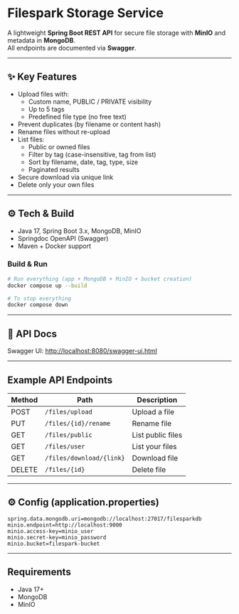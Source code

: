
# Filespark Storage Service

A lightweight **Spring Boot REST API** for secure file storage with **MinIO** and metadata in **MongoDB**.  
All endpoints are documented via **Swagger**.

---

## ✨ Key Features
- Upload files with:
  - Custom name, PUBLIC / PRIVATE visibility
  - Up to 5 tags
  - Predefined file type (no free text)
- Prevent duplicates (by filename or content hash)
- Rename files without re-upload
- List files:
  - Public or owned files
  - Filter by tag (case-insensitive, tag from list)
  - Sort by filename, date, tag, type, size
  - Paginated results
- Secure download via unique link
- Delete only your own files

---

## ⚙ Tech & Build
- Java 17, Spring Boot 3.x, MongoDB, MinIO
- Springdoc OpenAPI (Swagger)
- Maven + Docker support

### Build & Run
```bash
# Run everything (app + MongoDB + MinIO + bucket creation)
docker compose up --build

# To stop everything
docker compose down
```

---

## 🔗 API Docs
Swagger UI: [http://localhost:8080/swagger-ui.html](http://localhost:8080/swagger-ui.html)

---

## Example API Endpoints
| Method | Path | Description |
|---------|------|-------------|
| POST | `/files/upload` | Upload a file |
| PUT | `/files/{id}/rename` | Rename file |
| GET | `/files/public` | List public files |
| GET | `/files/user` | List your files |
| GET | `/files/download/{link}` | Download file |
| DELETE | `/files/{id}` | Delete file |

---

## ⚙ Config (application.properties)
```properties
spring.data.mongodb.uri=mongodb://localhost:27017/filesparkdb
minio.endpoint=http://localhost:9000
minio.access-key=minio_user
minio.secret-key=minio_password
minio.bucket=filespark-bucket
```

---

## Requirements
- Java 17+
- MongoDB
- MinIO
